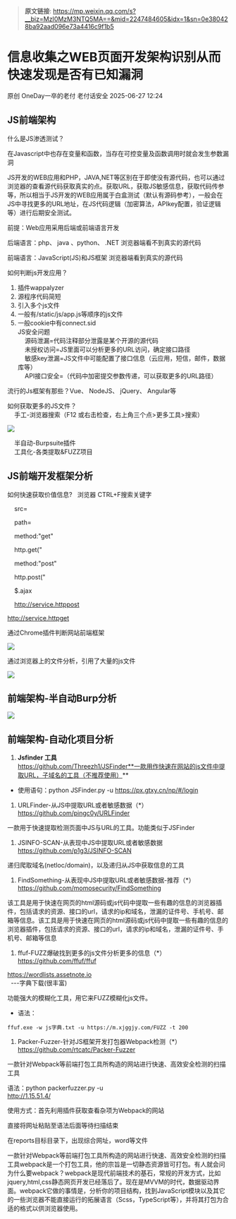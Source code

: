 > **原文链接**: https://mp.weixin.qq.com/s?__biz=MzI0MzM3NTQ5MA==&mid=2247484605&idx=1&sn=0e380428ba92aad096e73a4416c9f1b5

#  信息收集之WEB页面开发架构识别从而快速发现是否有已知漏洞  
原创 OneDay一卒的老付  老付话安全   2025-06-27 12:24  
  
## JS前端架构  
  
什么是JS渗透测试？  
  
在Javascript中也存在变量和函数，当存在可控变量及函数调用时就会发生参数漏洞  
  
JS开发的WEB应用和PHP，JAVA,NET等区别在于即使没有源代码，也可以通过浏览器的查看源代码获取真实的点。获取URL，获取JS敏感信息，获取代码传参等，所以相当于JS开发的WEB应用属于白盒测试（默认有源码参考），一般会在JS中寻找更多的URL地址，在JS代码逻辑（加密算法，APIkey配置，验证逻辑等）进行后期安全测试。  
  
前提：Web应用采用后端或前端语言开发  
  
后端语言：php、 java 、python、 .NET 浏览器端看不到真实的源代码  
  
前端语言：JavaScript(JS)和JS框架 浏览器端看到真实的源代码  
  
如何判断js开发应用？  
1. 插件wappalyzer  
1. 源程序代码简短  
1. 引入多个js文件  
1. 一般有/static/js/app.js等顺序的js文件  
1. 一般cookie中有connect.sid  
JS安全问题  
    源码泄漏=代码注释部分泄露是某个开源的源代码  
    未授权访问=JS里面可以分析更多的URL访问，确定接口路径  
    敏感key泄漏=JS文件中可能配置了接口信息（云应用，短信，邮件，数据库等）  
    API接口安全=（代码中加密提交参数传递，可以获取更多的URL路径）  
  
流行的Js框架有那些？Vue、 NodeJS、 jQuery、 Angular等  
  
如何获取更多的JS文件？  
    手工-浏览器搜索（F12 或右击检查，右上角三个点>更多工具>搜索）  
  
![](https://mmbiz.qpic.cn/mmbiz_png/icKb2wsWzy9MZSqFBUhmMO0cGv00w4oJzLeIjMINicOj0rBwh3NcRBzGk0vCTrrmIPIOly0NQ7XHGQeMWic3iaB4SQ/640?wx_fmt=png&from=appmsg "")  
  
  
    半自动-Burpsuite插件  
    工具化-各类提取&FUZZ项目  
## JS前端开发框架分析  
  
如何快速获取价值信息?   浏览器 CTRL+F搜索关键字  
  
    src=  
  
    path=  
  
    method:"get"  
  
    http.get("  
  
    method:"post"  
  
    http.post("  
  
    $.ajax  
  
    http://service.httppost  
  
  
http://service.httpget  
  
通过Chrome插件判断网站前端框架  
  
![](https://mmbiz.qpic.cn/mmbiz_png/icKb2wsWzy9MZSqFBUhmMO0cGv00w4oJzyAkwdibibOOTeZxRJLJT7bfVrXdj1ibPzMicn8bLLH3hCpIkOndNKvd1LQ/640?wx_fmt=png&from=appmsg "")  
  
通过浏览器上的文件分析，引用了大量的js文件  
  
![](https://mmbiz.qpic.cn/mmbiz_png/icKb2wsWzy9MZSqFBUhmMO0cGv00w4oJzFSYWEJLzHdia0nibHJjQAySZuroopDS9xrQuLibKvCA2sUJqbibIUYrBlg/640?wx_fmt=png&from=appmsg "")  
## 前端架构-半自动Burp分析  
  
![](https://mmbiz.qpic.cn/mmbiz_png/icKb2wsWzy9MZSqFBUhmMO0cGv00w4oJzgIjCKeibRZYfUsrtxicgXDecYo0qThQv8WibMXkGrxQ54l0jFN4ELOMJA/640?wx_fmt=png&from=appmsg "")  
## 前端架构-自动化项目分析  
1. **Jsfinder 工具**  
https://github.com/Threezh1/JSFinder**一款用作快速在网站的js文件中提取URL，子域名的工具（不推荐使用）**  
- 使用语句：python JSFinder.py -u https://px.gtxy.cn/np/#/login  
1. URLFinder-从JS中提取URL或者敏感数据（*）  
https://github.com/pingc0y/URLFinder  
  
一款用于快速提取检测页面中JS与URL的工具。功能类似于JSFinder  
1. JSINFO-SCAN-从表现中JS中提取URL或者敏感数据  
https://github.com/p1g3/JSINFO-SCAN  
  
递归爬取域名(netloc/domain)，以及递归从JS中获取信息的工具  
1. FindSomething-从表现中JS中提取URL或者敏感数据-推荐（*）  
https://github.com/momosecurity/FindSomething  
  
该工具是用于快速在网页的html源码或js代码中提取一些有趣的信息的浏览器插件，包括请求的资源、接口的url，请求的ip和域名，泄漏的证件号、手机号、邮箱等信息。该工具是用于快速在网页的html源码或js代码中提取一些有趣的信息的浏览器插件，包括请求的资源、接口的url，请求的ip和域名，泄漏的证件号、手机号、邮箱等信息  
1. ffuf-FUZZ爆破找到更多的js文件分析更多的信息（*）  
https://github.com/ffuf/ffuf  
  
https://wordlists.assetnote.io  
  ---字典下载(很丰富)  
  
功能强大的模糊化工具，用它来FUZZ模糊化js文件。  
- 语法：
```
ffuf.exe -w js字典.txt -u https://m.xjggjy.com/FUZZ -t 200
```

  
1. Packer-Fuzzer-针对JS框架开发打包器Webpack检测（*）  
https://github.com/rtcatc/Packer-Fuzzer  
  
一款针对Webpack等前端打包工具所构造的网站进行快速、高效安全检测的扫描工具  
  
语法：python packerfuzzer.py -u   
http://1.15.51.4/  
  
使用方式：首先利用插件获取查看杂项为Webpack的网站  
  
直接将网址粘贴至语法后面等待扫描结束  
  
在reports目标目录下，出现综合网址，word等文件  
  
一款针对Webpack等前端打包工具所构造的网站进行快速、高效安全检测的扫描工具webpack是一个打包工具，他的宗旨是一切静态资源皆可打包。有人就会问为什么要webpack？webpack是现代前端技术的基石，常规的开发方式，比如jquery,html,css静态网页开发已经落后了。现在是MVVM的时代，数据驱动界面。webpack它做的事情是，分析你的项目结构，找到JavaScript模块以及其它的一些浏览器不能直接运行的拓展语言（Scss，TypeScript等），并将其打包为合适的格式以供浏览器使用。  
  
  
